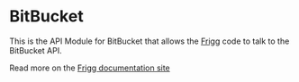 # BitBucket

This is the API Module for BitBucket that allows the [Frigg](https://friggframework.org) code to talk to the BitBucket API.

Read more on the [Frigg documentation site](https://docs.friggframework.org/api-modules/list/bitbucket)

